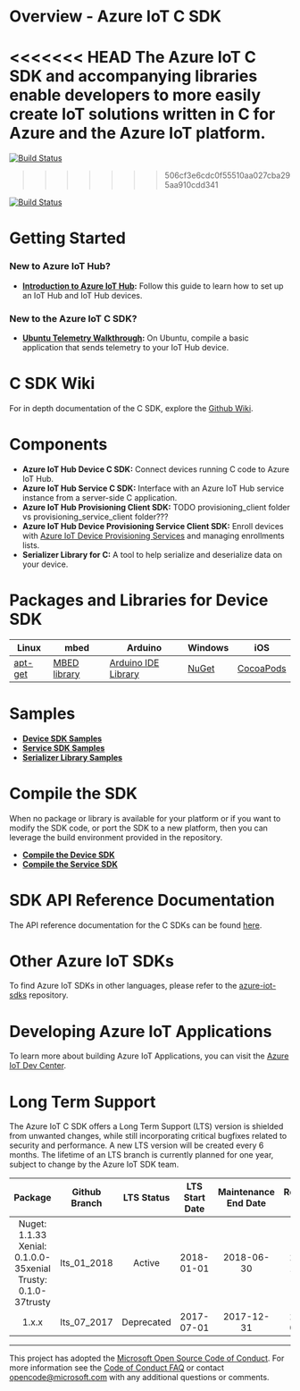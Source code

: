 # Overview - Azure IoT C SDK

<<<<<<< HEAD
The Azure IoT C SDK and accompanying libraries enable developers to more easily create IoT solutions written in C for Azure and the Azure IoT platform.
=======
[![Build Status](https://azure-iot-sdks.visualstudio.com/azure-iot-sdks/_apis/build/status/c/integrate-into-repo-C)](https://azure-iot-sdks.visualstudio.com/azure-iot-sdks/_build/latest?definitionId=85)
>>>>>>> 506cf3e6cdc0f55510aa027cba295aa910cdd341

[![Build Status](https://azure-iot-sdks.visualstudio.com/azure-iot-sdks/_apis/build/status/c/integrate-into-repo-C)](https://azure-iot-sdks.visualstudio.com/azure-iot-sdks/_build/latest?definitionId=85)

# Getting Started

### New to Azure IoT Hub?

* **[Introduction to Azure IoT Hub](https://github.com/Azure/azure-iot-device-ecosystem/blob/master/setup_iothub.md):** Follow this guide to learn how to set up an IoT Hub and IoT Hub devices.

### New to the Azure IoT C SDK?

* **[Ubuntu Telemetry Walkthrough](./doc/ubuntu_telemetry_walkthrough.md):** On Ubuntu, compile a basic  application that sends telemetry to your IoT Hub device.

# C SDK Wiki

For in depth documentation of the C SDK, explore the [Github Wiki](https://github.com/Azure/azure-iot-sdk-c/wiki).

# Components 

* **Azure IoT Hub Device C SDK:** Connect devices running C code to Azure IoT Hub.
* **Azure IoT Hub Service C SDK:** Interface with an Azure IoT Hub service instance from a server-side C application.
* **Azure IoT Hub Provisioning Client SDK:** TODO provisioning_client folder vs provisioning_service_client folder???
* **Azure IoT Hub Device Provisioning Service Client SDK:** Enroll devices with [Azure IoT Device Provisioning Services](https://docs.microsoft.com/azure/iot-dps/) and managing enrollments lists.
* **Serializer Library for C:** A tool to help serialize and deserialize data on your device.


# Packages and Libraries for Device SDK

| Linux   | mbed         | Arduino             | Windows | iOS      |
|---------|--------------|---------------------|---------|----------|
| [apt-get](./iothub_client/readme.md#aptgetpackage) | [MBED library](./iothub_client/readme.md#mbed) | [Arduino IDE Library](./iothub_client/readme.md#arduino) | [NuGet](./iothub_client/readme.md#nugetpackage)   | [CocoaPods](https://cocoapods.org/pods/AzureIoTHubClient) |




# Samples

* [**Device SDK Samples**](./iothub_client/samples/)
* [**Service SDK Samples**](./iothub_service_client/samples/)
* [**Serializer Library Samples**](./serializer/samples/)

# Compile the SDK

When no package or library is available for your platform or if you want to modify the SDK code, or port the SDK to a new platform, then you can leverage the build environment provided in the repository.
  * [**Compile the Device SDK**](./iothub_client/readme.md#compile)
  * [**Compile the Service SDK**](./iothub_service_client/readme.md#compile)

# SDK API Reference Documentation

The API reference documentation for the C SDKs can be found [here][c-api-reference].

# Other Azure IoT SDKs

To find Azure IoT SDKs in other languages, please refer to the [azure-iot-sdks](https://github.com/azure/azure-iot-sdks) repository.

# Developing Azure IoT Applications

To learn more about building Azure IoT Applications, you can visit the [Azure IoT Dev Center](https://azure.microsoft.com/en-us/develop/iot/).

# Long Term Support

The Azure IoT C SDK offers a Long Term Support (LTS) version is shielded from unwanted changes, while still incorporating critical bugfixes related to security and performance. A new LTS version will be created every 6 months. The lifetime of an LTS branch is currently planned for one year, subject to change by the Azure IoT SDK team. 


| Package | Github Branch | LTS Status | LTS Start Date | Maintenance End Date | Removed Date |
| :-----------: | :-----------: | :--------: | :------------: | :------------------: | :----------: |
| Nuget: 1.1.33<br/> Xenial: 0.1.0.0-35xenial<br/> Trusty: 0.1.0-37trusty<br/>     | lts_01_2018   | Active     | 2018-01-01     | 2018-06-30           | 2018-12-31   |
| 1.x.x         | lts_07_2017   | Deprecated | 2017-07-01     | 2017-12-31           | 2018-06-30   |


---
This project has adopted the [Microsoft Open Source Code of Conduct](https://opensource.microsoft.com/codeofconduct/). For more information see the [Code of Conduct FAQ](https://opensource.microsoft.com/codeofconduct/faq/) or contact [opencode@microsoft.com](mailto:opencode@microsoft.com) with any additional questions or comments.

[iot-dev-center]: http://azure.com/iotdev
[iot-hub-documentation]: https://docs.microsoft.com/azure/iot-hub/
[devbox-setup]: doc/devbox_setup.md
[setup-iothub]: https://aka.ms/howtocreateazureiothub
[c-sdk-intro]: https://azure.microsoft.com/documentation/articles/iot-hub-device-sdk-c-intro/
[c-porting-guide]: https://github.com/Azure/azure-c-shared-utility/blob/master/devdoc/porting_guide.md
[c-cross-compile]: doc/SDK_cross_compile_example.md
[c-api-reference]: https://azure.github.io/azure-iot-sdk-c/index.html
[azure-iot-sdks]:https://github.com/azure/azure-iot-sdks
